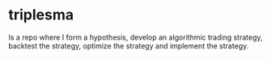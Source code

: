 # triplesma

Is a repo where I form a hypothesis, develop an algorithmic trading strategy, backtest the strategy, optimize the strategy and implement the strategy.

